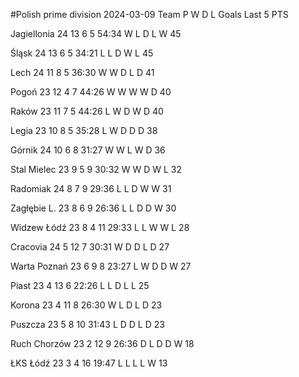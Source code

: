 #Polish prime division 2024-03-09
Team
P
W
D
L
Goals
Last 5
PTS

Jagiellonia
24
13
6
5
54:34
W
L
D
L
W
45

Śląsk
24
13
6
5
34:21
L
L
D
W
L
45

Lech
24
11
8
5
36:30
W
W
D
L
D
41

Pogoń
23
12
4
7
44:26
W
W
W
W
D
40

Raków
23
11
7
5
44:26
L
W
D
W
D
40

Legia
23
10
8
5
35:28
L
W
D
D
D
38

Górnik
24
10
6
8
31:27
W
W
L
W
D
36

Stal Mielec
23
9
5
9
30:32
W
W
D
W
L
32

Radomiak
24
8
7
9
29:36
L
L
D
W
W
31

Zagłębie L.
23
8
6
9
26:36
L
L
D
D
W
30

Widzew Łódź
23
8
4
11
29:33
L
L
W
W
L
28

Cracovia
24
5
12
7
30:31
W
D
D
L
D
27

Warta Poznań
23
6
9
8
23:27
L
W
D
D
W
27

Piast
23
4
13
6
22:26
L
L
D
L
L
25

Korona
23
4
11
8
26:30
W
L
D
L
D
23

Puszcza
23
5
8
10
31:43
L
D
D
L
D
23

Ruch Chorzów
23
2
12
9
26:36
D
L
D
D
W
18

ŁKS Łódź
23
3
4
16
19:47
L
L
L
L
W
13
